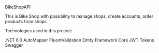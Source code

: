 BikeShopAPI

This is Bike Shop with possibility to manage shops, create accounts, order products from shops.

Technologies used in this project:

.NET 6.0
AutoMapper
FluentValidation
Entity Framework Core 
JWT Tokens
Swagger
